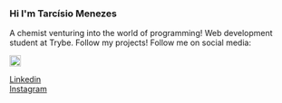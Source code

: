 ### Hi I'm Tarcísio Menezes

A chemist venturing into the world of programming! Web development student at Trybe. Follow my projects! Follow me on social media: 


<img src="https://media.giphy.com/media/f6hnhHkks8bk4jwjh3/giphy.gif" width="20" height="20" />



[Linkedin](https://www.linkedin.com/in/tarc%C3%ADsio-menezes/)  
[Instagram](https://www.instagram.com/cisao_tarcisio/)   